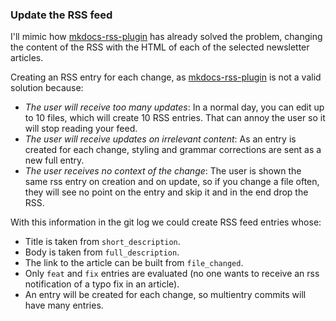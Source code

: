 
### Update the RSS feed

I'll mimic how [mkdocs-rss-plugin](https://github.com/Guts/mkdocs-rss-plugin)
has already solved the problem, changing the content of the RSS with the HTML of
each of the selected newsletter articles.

Creating an RSS entry for each change, as
[mkdocs-rss-plugin](https://github.com/Guts/mkdocs-rss-plugin) is not a valid
solution because:

* *The user will receive too many updates*: In a normal day, you can edit up to
    10 files, which will create 10 RSS entries. That can annoy the user so it
    will stop reading your feed.
* *The user will receive updates on irrelevant content*: As an entry is created
    for each change, styling and grammar corrections are sent as a new full
    entry.
* *The user receives no context of the change*: The user is shown the same rss
    entry on creation and on update, so if you change a file often, they will
    see no point on the entry and skip it and in the end drop the RSS.

With this information in the git log we could create RSS feed entries whose:

* Title is taken from `short_description`.
* Body is taken from `full_description`.
* The link to the article can be built from `file_changed`.
* Only `feat` and `fix` entries are evaluated (no one wants to receive an rss
notification of a typo fix in an article).
* An entry will be created for each change, so multientry commits will have many entries.

